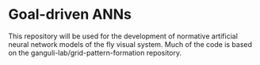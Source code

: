 # Goal-driven ANNs

This repository will be used for the development of normative artificial neural network models of the fly visual system. Much of the code is based on the ganguli-lab/grid-pattern-formation repository.